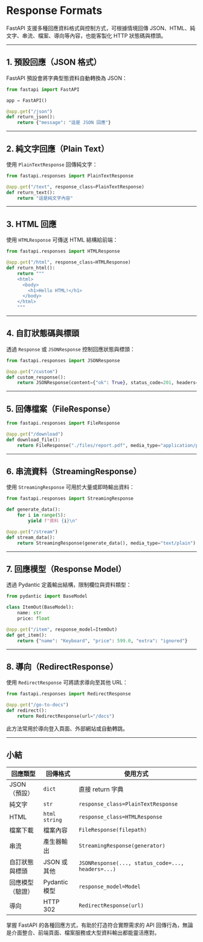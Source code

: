 # Response Formats

FastAPI 支援多種回應資料格式與控制方式，可根據情境回傳 JSON、HTML、純文字、串流、檔案、導向等內容，也能客製化 HTTP 狀態碼與標頭。

---

## 1. 預設回應（JSON 格式）

FastAPI 預設會將字典型態資料自動轉換為 JSON：

```python
from fastapi import FastAPI

app = FastAPI()

@app.get("/json")
def return_json():
    return {"message": "這是 JSON 回應"}
```

---

## 2. 純文字回應（Plain Text）

使用 `PlainTextResponse` 回傳純文字：

```python
from fastapi.responses import PlainTextResponse

@app.get("/text", response_class=PlainTextResponse)
def return_text():
    return "這是純文字內容"
```

---

## 3. HTML 回應

使用 `HTMLResponse` 可傳送 HTML 結構給前端：

```python
from fastapi.responses import HTMLResponse

@app.get("/html", response_class=HTMLResponse)
def return_html():
    return """
    <html>
      <body>
        <h1>Hello HTML!</h1>
      </body>
    </html>
    """
```

---

## 4. 自訂狀態碼與標頭

透過 `Response` 或 `JSONResponse` 控制回應狀態與標頭：

```python
from fastapi.responses import JSONResponse

@app.get("/custom")
def custom_response():
    return JSONResponse(content={"ok": True}, status_code=201, headers={"X-App": "FastAPI"})
```

---

## 5. 回傳檔案（FileResponse）

```python
from fastapi.responses import FileResponse

@app.get("/download")
def download_file():
    return FileResponse("./files/report.pdf", media_type="application/pdf", filename="report.pdf")
```

---

## 6. 串流資料（StreamingResponse）

使用 `StreamingResponse` 可用於大量或即時輸出資料：

```python
from fastapi.responses import StreamingResponse

def generate_data():
    for i in range(5):
        yield f"資料 {i}\n"

@app.get("/stream")
def stream_data():
    return StreamingResponse(generate_data(), media_type="text/plain")
```

---

## 7. 回應模型（Response Model）

透過 Pydantic 定義輸出結構，限制欄位與資料類型：

```python
from pydantic import BaseModel

class ItemOut(BaseModel):
    name: str
    price: float

@app.get("/item", response_model=ItemOut)
def get_item():
    return {"name": "Keyboard", "price": 599.0, "extra": "ignored"}
```

---

## 8. 導向（RedirectResponse）

使用 `RedirectResponse` 可將請求導向至其他 URL：

```python
from fastapi.responses import RedirectResponse

@app.get("/go-to-docs")
def redirect():
    return RedirectResponse(url="/docs")
```

此方法常用於導向登入頁面、外部網站或自動轉跳。

---

## 小結

| 回應類型     | 回傳格式          | 使用方式                                              |
| -------- | ------------- | ------------------------------------------------- |
| JSON（預設） | `dict`        | 直接 return 字典                                      |
| 純文字      | `str`         | `response_class=PlainTextResponse`                |
| HTML     | `html string` | `response_class=HTMLResponse`                     |
| 檔案下載     | 檔案內容          | `FileResponse(filepath)`                          |
| 串流       | 產生器輸出         | `StreamingResponse(generator)`                    |
| 自訂狀態與標頭  | JSON 或其他      | `JSONResponse(..., status_code=..., headers=...)` |
| 回應模型（驗證） | Pydantic 模型   | `response_model=Model`                            |
| 導向       | HTTP 302      | `RedirectResponse(url)`                           |

掌握 FastAPI 的各種回應方式，有助於打造符合實際需求的 API 回傳行為，無論是介面整合、前端頁面、檔案服務或大型資料輸出都能靈活應對。
